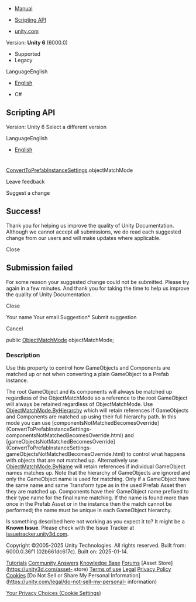 [ ]()

  * [Manual](../Manual/index.html)
  * [Scripting API](../ScriptReference/index.html)

  * [unity.com](https://unity.com/)

Version: **Unity 6** (6000.0)

  * Supported
  * Legacy

LanguageEnglish

  * [English]()

  * C#

[ ](https://docs.unity3d.com)

## Scripting API

Version: Unity 6 Select a different version

LanguageEnglish

  * [English]()

#
[ConvertToPrefabInstanceSettings](ConvertToPrefabInstanceSettings.html).objectMatchMode

Leave feedback

Suggest a change

## Success!

Thank you for helping us improve the quality of Unity Documentation. Although
we cannot accept all submissions, we do read each suggested change from our
users and will make updates where applicable.

Close

## Submission failed

For some reason your suggested change could not be submitted. Please <a>try
again</a> in a few minutes. And thank you for taking the time to help us
improve the quality of Unity Documentation.

Close

Your name Your email Suggestion* Submit suggestion

Cancel

[ ]()

public [ObjectMatchMode](ObjectMatchMode.html) objectMatchMode;

### Description

Use this property to control how GameObjects and Components are matched up or
not when converting a plain GameObject to a Prefab instance.

The root GameObject and its components will always be matched up regardless of
the ObjectMatchMode so a reference to the root GameObject will always be
retained regardless of ObjectMatchMode. Use
[ObjectMatchMode.ByHierarchy](ObjectMatchMode.ByHierarchy.html) which will
retain references if GameObjects and Components are matched up using their
full hierarchy path. In this mode you can use
[componentsNotMatchedBecomesOverride](ConvertToPrefabInstanceSettings-
componentsNotMatchedBecomesOverride.html) and
[gameObjectsNotMatchedBecomesOverride](ConvertToPrefabInstanceSettings-
gameObjectsNotMatchedBecomesOverride.html) to control what happens with
objects that are not matched up. Alternatively use
[ObjectMatchMode.ByName](ObjectMatchMode.ByName.html) will retain references
if individual GameObject names matches up. Note that the hierarchy of
GameObjects are ignored and only the GameObject name is used for matching.
Only if a GameObject have the same name and same Transform type as in the used
Prefab Asset then they are matched up. Components have their GameObject name
prefixed to their type name for the final name matching. If the name is found
more than once in the Prefab Asset or in the instance then the match cannot be
performed; the name must be unique in each GameObject hierarchy.

Is something described here not working as you expect it to? It might be a
**Known Issue**. Please check with the Issue Tracker at
[issuetracker.unity3d.com](https://issuetracker.unity3d.com).

Copyright ©2005-2025 Unity Technologies. All rights reserved. Built from:
6000.0.36f1 (02b661dc617c). Built on: 2025-01-14.

[Tutorials](https://unity3d.com/learn) [Community
Answers](https://answers.unity3d.com) [Knowledge
Base](https://support.unity3d.com/hc/en-us)
[Forums](https://forum.unity3d.com) [Asset Store](https://unity3d.com/asset-
store) [Terms of use](https://docs.unity3d.com/Manual/TermsOfUse.html)
[Legal](https://unity.com/legal) [Privacy
Policy](https://unity.com/legal/privacy-policy)
[Cookies](https://unity.com/legal/cookie-policy) [Do Not Sell or Share My
Personal Information](https://unity.com/legal/do-not-sell-my-personal-
information)

[Your Privacy Choices (Cookie Settings)](javascript:void\(0\);)

